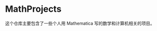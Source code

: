 # MathProjects

这个仓库主要包含了一些个人用 Mathematica 写的数学和计算机相关的项目。

<!-- ## 项目列表

| ID   |     名称               |    简介        |
| ---- | --------------        | ------------- |
| 1    | 疫情下口罩的博弈        |               | 
| 2    | 2020年ICM D题数据分析  |               |
|      |                     |               | -->
